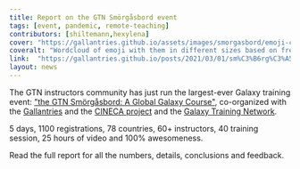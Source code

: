```yaml
---
title: Report on the GTN Smörgåsbord event
tags: [event, pandemic, remote-teaching]
contributors: [shiltemann,hexylena]
cover: "https://gallantries.github.io/assets/images/smorgasbord/emoji-cloud.jpeg"
coveralt: "Wordcloud of emoji with them in different sizes based on frequency"
link:  "https://gallantries.github.io/posts/2021/03/01/sm%C3%B6rg%C3%A5sbord/"
layout: news
---
```


The GTN instructors community has just run the largest-ever Galaxy training event: ["the GTN Smörgåsbord: A Global Galaxy Course"](https://shiltemann.github.io/global-galaxy-course/), co-organized with the [Gallantries](https://gallantries.github.io/) and the [CINECA project](https://cineca-project.eu) and the [Galaxy Training Network](https://training.galaxyproject.org).

5 days, 1100 registrations, 78 countries, 60+ instructors, 40 training session, 25 hours of video and 100% awesomeness.

Read the full report for all the numbers, details, conclusions and feedback.


